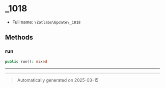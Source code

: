 
# _1018





* Full name: `\Zotlabs\Update\_1018`




## Methods


### run



```php
public run(): mixed
```












***


***
> Automatically generated on 2025-03-15

